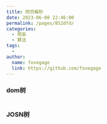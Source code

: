 ```yaml
---
title: 网页解析
date: 2023-06-08 22:46:00
permalink: /pages/852dfd/
categories:
  - 爬虫
  - 算法
tags:
  - 
author: 
  name: fovegage
  link: https://github.com/fovegage
---
```

### dom树

```

```

### JOSN树

```
```